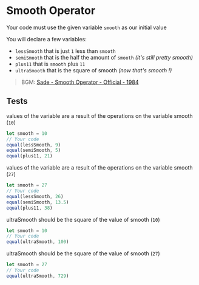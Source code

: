 # Smooth Operator

Your code must use the given variable `smooth` as our initial value

You will declare a few variables:

- `lessSmooth` that is just `1` less than `smooth`
- `semiSmooth` that is the half the amount of `smooth` _(it's still pretty
  smooth)_
- `plus11` that is `smooth` plus `11`
- `ultraSmooth` that is the square of smooth _(now that's smooth !)_

> BGM:
> [Sade - Smooth Operator - Official - 1984](https://www.youtube.com/watch?v=4TYv2PhG89A)

## Tests

values of the variable are a result of the operations on the variable smooth (`10`)

```js
let smooth = 10
// Your code
equal(lessSmooth, 9)
equal(semiSmooth, 5)
equal(plus11, 21)
```

values of the variable are a result of the operations on the variable smooth (`27`)

```js
let smooth = 27
// Your code
equal(lessSmooth, 26)
equal(semiSmooth, 13.5)
equal(plus11, 38)
```

ultraSmooth should be the square of the value of smooth (`10`)

```js
let smooth = 10
// Your code
equal(ultraSmooth, 100)
```

ultraSmooth should be the square of the value of smooth (`27`)

```js
let smooth = 27
// Your code
equal(ultraSmooth, 729)
```
